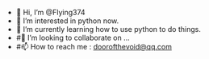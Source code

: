 - 👋 Hi, I’m @Flying374
- 👀 I’m interested in python now.
- 🌱 I’m currently learning how to use python to do things.
- #💞️ I’m looking to collaborate on ...
- #📫 How to reach me : doorofthevoid@qq.com 

<!---
Flying374/Flying374 is a ✨ special ✨ repository because its `README.md` (this file) appears on your GitHub profile.
You can click the Preview link to take a look at your changes.
--->
